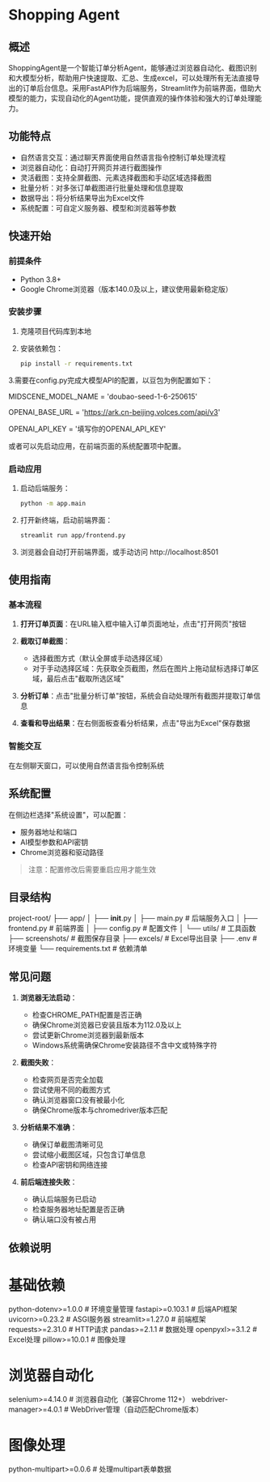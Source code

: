 # Shopping Agent

## 概述

ShoppingAgent是一个智能订单分析Agent，能够通过浏览器自动化、截图识别和大模型分析，帮助用户快速提取、汇总、生成excel，可以处理所有无法直接导出的订单后台信息。采用FastAPI作为后端服务，Streamlit作为前端界面，借助大模型的能力，实现自动化的Agent功能，提供直观的操作体验和强大的订单处理能力。

## 功能特点

- 自然语言交互：通过聊天界面使用自然语言指令控制订单处理流程
- 浏览器自动化：自动打开网页并进行截图操作
- 灵活截图：支持全屏截图、元素选择截图和手动区域选择截图
- 批量分析：对多张订单截图进行批量处理和信息提取
- 数据导出：将分析结果导出为Excel文件
- 系统配置：可自定义服务器、模型和浏览器等参数

## 快速开始

### 前提条件

- Python 3.8+
- Google Chrome浏览器（版本140.0及以上，建议使用最新稳定版）

### 安装步骤

1. 克隆项目代码库到本地

2. 安装依赖包：
   ```bash
   pip install -r requirements.txt
   ```
3.需要在config.py完成大模型API的配置，以豆包为例配置如下：

MIDSCENE_MODEL_NAME = 'doubao-seed-1-6-250615'

OPENAI_BASE_URL = 'https://ark.cn-beijing.volces.com/api/v3'

OPENAI_API_KEY = '填写你的OPENAI_API_KEY'

或者可以先启动应用，在前端页面的系统配置项中配置。

### 启动应用

1. 启动后端服务：
   ```bash
   python -m app.main
   ```

2. 打开新终端，启动前端界面：
   ```bash
   streamlit run app/frontend.py
   ```

3. 浏览器会自动打开前端界面，或手动访问 http://localhost:8501

## 使用指南

### 基本流程

1. **打开订单页面**：在URL输入框中输入订单页面地址，点击"打开网页"按钮

2. **截取订单截图**：
   - 选择截图方式（默认全屏或手动选择区域）
   - 对于手动选择区域：先获取全页截图，然后在图片上拖动鼠标选择订单区域，最后点击"截取所选区域"

3. **分析订单**：点击"批量分析订单"按钮，系统会自动处理所有截图并提取订单信息

4. **查看和导出结果**：在右侧面板查看分析结果，点击"导出为Excel"保存数据

### 智能交互

在左侧聊天窗口，可以使用自然语言指令控制系统


## 系统配置

在侧边栏选择"系统设置"，可以配置：
- 服务器地址和端口
- AI模型参数和API密钥
- Chrome浏览器和驱动路径

> 注意：配置修改后需要重启应用才能生效

## 目录结构
project-root/
├── app/
│   ├── __init__.py
│   ├── main.py          # 后端服务入口
│   ├── frontend.py      # 前端界面
│   ├── config.py        # 配置文件
│   └── utils/           # 工具函数
├── screenshots/         # 截图保存目录
├── excels/              # Excel导出目录
├── .env                 # 环境变量
└── requirements.txt     # 依赖清单
## 常见问题

1. **浏览器无法启动**：
   - 检查CHROME_PATH配置是否正确
   - 确保Chrome浏览器已安装且版本为112.0及以上
   - 尝试更新Chrome浏览器到最新版本
   - Windows系统需确保Chrome安装路径不含中文或特殊字符

2. **截图失败**：
   - 检查网页是否完全加载
   - 尝试使用不同的截图方式
   - 确认浏览器窗口没有被最小化
   - 确保Chrome版本与chromedriver版本匹配

3. **分析结果不准确**：
   - 确保订单截图清晰可见
   - 尝试缩小截图区域，只包含订单信息
   - 检查API密钥和网络连接

4. **前后端连接失败**：
   - 确认后端服务已启动
   - 检查服务器地址配置是否正确
   - 确认端口没有被占用

## 依赖说明
# 基础依赖
python-dotenv>=1.0.0    # 环境变量管理
fastapi>=0.103.1        # 后端API框架
uvicorn>=0.23.2         # ASGI服务器
streamlit>=1.27.0       # 前端框架
requests>=2.31.0        # HTTP请求
pandas>=2.1.1           # 数据处理
openpyxl>=3.1.2         # Excel处理
pillow>=10.0.1          # 图像处理

# 浏览器自动化
selenium>=4.14.0        # 浏览器自动化（兼容Chrome 112+）
webdriver-manager>=4.0.1 # WebDriver管理（自动匹配Chrome版本）

# 图像处理
python-multipart>=0.0.6 # 处理multipart表单数据
